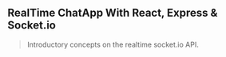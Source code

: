 ## RealTime ChatApp With React, Express & Socket.io

> Introductory concepts on the realtime socket.io API.